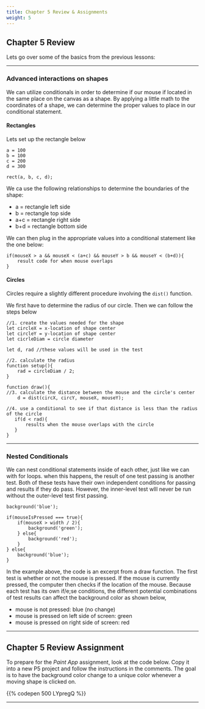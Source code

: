 ```yaml
---
title: Chapter 5 Review & Assignments
weight: 5
---
```

## Chapter 5 Review

Lets go over some of the basics from the previous lessons:

---

### Advanced interactions on shapes

We can utilize conditionals in order to determine if our mouse if located in the same place on the canvas as a shape. By applying a little math to the coordinates of a shape, we can determine the proper values to place in our conditional statement.

#### Rectangles

Lets set up the rectangle below

```
a = 100
b = 100
c = 200 
d = 300

rect(a, b, c, d);
```

We ca use the following relationships to determine the boundaries of the shape:

* a = rectangle left side
* b = rectangle top side
* a+c = rectangle right side
* b+d = rectangle bottom side

We can then plug in the appropriate values into a conditional statement like the one below:

```
if(mouseX > a && mouseX < (a+c) && mouseY > b && mouseY < (b+d)){
    result code for when mouse overlaps
}
```

#### Circles

Circles require a slightly different procedure involving the `dist()` function.

We first have to determine the radius of our circle. Then we can follow the steps below

```
//1. create the values needed for the shape
let circleX = x-location of shape center
let circleY = y-location of shape center
let cicrleDiam = circle diameter

let d, rad //these values will be used in the test

//2. calculate the radius
function setup(){
    rad = circleDiam / 2;
}

function draw(){
//3. calculate the distance between the mouse and the circle's center
    d = dist(circX, circY, mouseX, mouseY);

//4. use a conditional to see if that distance is less than the radius of the circle   
   if(d < rad){
       results when the mouse overlaps with the circle
   } 
}
```

---

### Nested Conditionals 

We can nest conditional statements inside of each other, just like we can with for loops. when this happens, the result of one test passing is another test. Both of these tests have their own independent conditions for passing and results if they do pass. However, the inner-level test wlll never be run without the outer-level test first passing.

```
background('blue');

if(mouseIsPressed === true){
    if(mouseX > width / 2){
        background('green');
    } else{
        background('red');
    }
} else{
    background('blue');
}
```

In the example above, the code is an excerpt from a draw function. The first test is whether or not the mouse is pressed. If the mouse is currently pressed, the computer then checks if the location of the mouse. Because each test has its own if/e;se conditions, the different potential combinations of test results can affect the background color as shown below,

* mouse is not pressed: blue (no change)
* mouse is pressed on left side of screen: green
* mouse is pressed on right side of screen: red

---

## Chapter 5 Review Assignment

To prepare for the *Paint App* assignment, look at the code below. Copy it into a new P5 project and follow the instructions in the comments. The goal is to have the background color change to a unique color whenever a moving shape is clicked on.

{{% codepen 500 LYpregQ %}}

---
